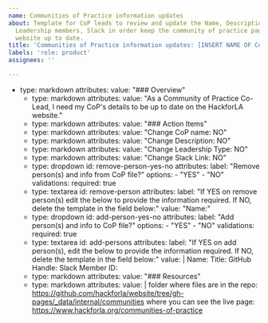 ```yaml
---
name: Communities of Practice information updates
about: Template for CoP leads to review and update the Name, Description. Leadership   Type,
  Leadership members, Slack in order keep the community of practice page on   the
  website up to date.
title: 'Communities of Practice information updates: [INSERT NAME OF Community of   Practice]'
labels: 'role: product'
assignees: ''

---
```


- type: markdown
    attributes:
      value: "### Overview"
  - type: markdown
    attributes:
      value: "As a Community of Practice Co-Lead, I need my CoP's details to be up to date on the HackforLA website."
  - type: markdown
    attributes:
      value: "### Action Items"
  - type: markdown
    attributes:
      value: "Change CoP name: NO"
  - type: markdown
    attributes:
      value: "Change Description: NO"
  - type: markdown
    attributes:
      value: "Change Leadership Type: NO"
  - type: markdown
    attributes:
      value: "Change Slack Link: NO"
  - type: dropdown
    id: remove-person-yes-no
    attributes:
      label: "Remove person(s) and info from CoP file?"
      options:
        - "YES"
        - "NO"
    validations:
      required: true
  - type: textarea
    id: remove-person
    attributes:
      label: "If YES on remove person(s) edit the below to provide the information required. If NO, delete the template in the field below:"
      value: "Name:"
  - type: dropdown
    id: add-person-yes-no
    attributes:
      label: "Add person(s) and info to CoP file?"
      options:
        - "YES"
        - "NO"
    validations:
      required: true
  - type: textarea
    id: add-persons
    attributes:
      label: "If YES on add person(s), edit the below to provide the information required. If NO, delete the template in the field below:"
      value: |
        Name:
        Title:
        GitHub Handle:
        Slack Member ID:
  - type: markdown
    attributes:
      value: "### Resources"
  - type: markdown
    attributes:
      value: |
        folder where files are in the repo: https://github.com/hackforla/website/tree/gh-pages/_data/internal/communities
        where you can see the live page: https://www.hackforla.org/communities-of-practice
